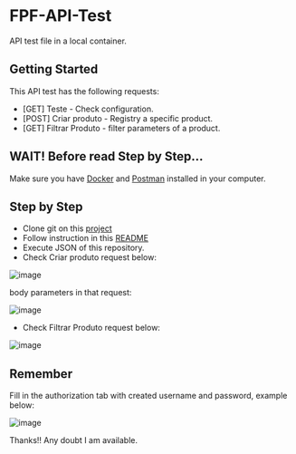 # FPF-API-Test

API test file in a local container. 

## Getting Started

This API test has the following requests:
 - [GET] Teste - Check configuration. 
 - [POST] Criar produto - Registry a specific product.
 - [GET] Filtrar Produto - filter parameters of a product.

## WAIT! Before read Step by Step...

Make sure you have [Docker](https://www.docker.com/) and [Postman](https://www.postman.com/) installed in your computer.

## Step by Step

 - Clone git on this [project](https://github.com/Vanilton18/loja-api.git)
 - Follow instruction in this [README](https://github.com/Vanilton18/loja-api/blob/master/README.md)
 - Execute JSON of this repository.
 - Check Criar produto request below:
 
 ![image](https://user-images.githubusercontent.com/104520150/179426650-ad1c3ed8-9ae5-4958-9860-de29b886c316.png)
 
 
   body parameters in that request:
   
 ![image](https://user-images.githubusercontent.com/104520150/179427313-670046b0-a67c-41fc-89eb-b40d639deb00.png)
 
 
 - Check Filtrar Produto request below:
 
 ![image](https://user-images.githubusercontent.com/104520150/179426839-5e1ac255-6c8a-466e-9a36-769cb95b44d5.png)


## Remember

Fill in the authorization tab with created username and password, example below:

![image](https://user-images.githubusercontent.com/104520150/179427447-2caabfa5-d31e-4c0d-a013-6f64f8a764ba.png)


Thanks!!
Any doubt I am available.

